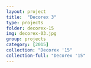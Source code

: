 ```yaml
---
layout: project
title:  "Decorex 3"
type: projects
folder: decorex-15
img: decorex-03.jpg
group: projects
category: [2015]
collection: "Decorex '15"
collection-full: "Decorex '15"
---
```

